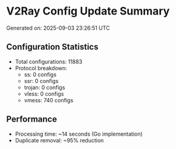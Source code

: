 # V2Ray Config Update Summary
Generated on: 2025-09-03 23:26:51 UTC

## Configuration Statistics
- Total configurations: 11883
- Protocol breakdown:
  - ss: 0 configs
  - ssr: 0 configs
  - trojan: 0 configs
  - vless: 0 configs
  - vmess: 740 configs

## Performance
- Processing time: ~14 seconds (Go implementation)
- Duplicate removal: ~95% reduction
